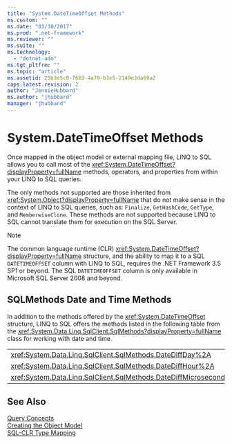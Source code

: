 ```yaml
---
title: "System.DateTimeOffset Methods"
ms.custom: ""
ms.date: "03/30/2017"
ms.prod: ".net-framework"
ms.reviewer: ""
ms.suite: ""
ms.technology: 
  - "dotnet-ado"
ms.tgt_pltfrm: ""
ms.topic: "article"
ms.assetid: 25b3e5c0-7603-4a70-b3e5-2149e3da69a2
caps.latest.revision: 2
author: "JennieHubbard"
ms.author: "jhubbard"
manager: "jhubbard"
---
```

# System.DateTimeOffset Methods
Once mapped in the object model or external mapping file, LINQ to SQL allows you to call most of the <xref:System.DateTimeOffset?displayProperty=fullName> methods, operators, and properties from within your LINQ to SQL queries.  
  
 The only methods not supported are those inherited from <xref:System.Object?displayProperty=fullName> that do not make sense in the context of LINQ to SQL queries, such as: `Finalize`, `GetHashCode`, `GetType`, and `MemberwiseClone`. These methods are not supported because LINQ to SQL cannot translate them for execution on the SQL Server.  
  
> [!NOTE]
>  The common language runtime (CLR) <xref:System.DateTimeOffset?displayProperty=fullName> structure, and the ability to map it to a SQL `DATETIMEOFFSET` column with LINQ to SQL, requires the .NET Framework 3.5 SP1 or beyond. The SQL `DATETIMEOFFSET` column is only available in Microsoft SQL Server 2008 and beyond.  
  
## SQLMethods Date and Time Methods  
 In addition to the methods offered by the <xref:System.DateTimeOffset> structure, LINQ to SQL offers the methods listed in the following table from the <xref:System.Data.Linq.SqlClient.SqlMethods?displayProperty=fullName> class for working with date and time.  
  
||||  
|-|-|-|  
|<xref:System.Data.Linq.SqlClient.SqlMethods.DateDiffDay%2A>|<xref:System.Data.Linq.SqlClient.SqlMethods.DateDiffMillisecond%2A>|<xref:System.Data.Linq.SqlClient.SqlMethods.DateDiffNanosecond%2A>|  
|<xref:System.Data.Linq.SqlClient.SqlMethods.DateDiffHour%2A>|<xref:System.Data.Linq.SqlClient.SqlMethods.DateDiffMinute%2A>|<xref:System.Data.Linq.SqlClient.SqlMethods.DateDiffSecond%2A>|  
|<xref:System.Data.Linq.SqlClient.SqlMethods.DateDiffMicrosecond%2A>|<xref:System.Data.Linq.SqlClient.SqlMethods.DateDiffMonth%2A>|<xref:System.Data.Linq.SqlClient.SqlMethods.DateDiffYear%2A>|  
  
## See Also  
 [Query Concepts](../../../../../../docs/framework/data/adonet/sql/linq/query-concepts.md)   
 [Creating the Object Model](../../../../../../docs/framework/data/adonet/sql/linq/creating-the-object-model.md)   
 [SQL-CLR Type Mapping](../../../../../../docs/framework/data/adonet/sql/linq/sql-clr-type-mapping.md)
